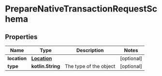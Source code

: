 
# PrepareNativeTransactionRequestSchema

## Properties
Name | Type | Description | Notes
------------ | ------------- | ------------- | -------------
**location** | [**Location**](Location.md) |  |  [optional]
**type** | **kotlin.String** | The type of the object |  [optional]




